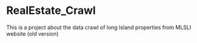 # RealEstate_Crawl
This is a project about the data crawl of long Island properties from MLSLI website (old version)
